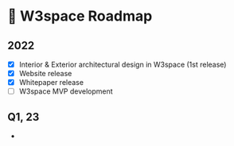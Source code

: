 # 🐾 W3space Roadmap

## 2022

* [x] Interior & Exterior architectural design in W3space (1st release)
* [x] Website release
* [x] Whitepaper release
* [ ] W3space MVP development

## Q1, 23&#x20;

*

